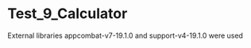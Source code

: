 Test_9_Calculator
=================
External libraries appcombat-v7-19.1.0  and  support-v4-19.1.0  were used
